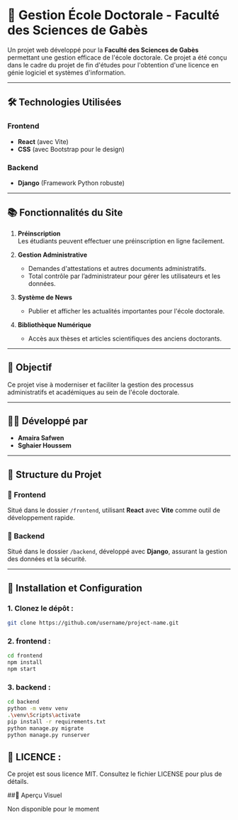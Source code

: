 # 🌟 Gestion École Doctorale - Faculté des Sciences de Gabès

Un projet web développé pour la **Faculté des Sciences de Gabès** permettant une gestion efficace de l'école doctorale. Ce projet a été conçu dans le cadre du projet de fin d'études pour l'obtention d'une licence en génie logiciel et systèmes d'information. 

---

## 🛠️ Technologies Utilisées

### Frontend
- **React** (avec Vite)
- **CSS** (avec Bootstrap pour le design)

### Backend
- **Django** (Framework Python robuste)

---

## 📚 Fonctionnalités du Site

1. **Préinscription**  
   Les étudiants peuvent effectuer une préinscription en ligne facilement.

2. **Gestion Administrative**  
   - Demandes d'attestations et autres documents administratifs.
   - Total contrôle par l’administrateur pour gérer les utilisateurs et les données.

3. **Système de News**  
   - Publier et afficher les actualités importantes pour l'école doctorale.

4. **Bibliothèque Numérique**  
   - Accès aux thèses et articles scientifiques des anciens doctorants.

---

## 🚀 Objectif

Ce projet vise à moderniser et faciliter la gestion des processus administratifs et académiques au sein de l'école doctorale.

---

## 👩‍💻 Développé par
- **Amaira Safwen**  
- **Sghaier Houssem**

---

## 📂 Structure du Projet

### 📂 Frontend
Situé dans le dossier `/frontend`, utilisant **React** avec **Vite** comme outil de développement rapide.

### 📂 Backend
Situé dans le dossier `/backend`, développé avec **Django**, assurant la gestion des données et la sécurité.

---

## 📜 Installation et Configuration

### 1. Clonez le dépôt :
```bash
git clone https://github.com/username/project-name.git
```
### 2. frontend : 

```bash
cd frontend
npm install
npm start
```
### 3. backend : 

```bash
cd backend
python -m venv venv
.\venv\Scripts\activate
pip install -r requirements.txt
python manage.py migrate
python manage.py runserver
```

## 📜 LICENCE : 
Ce projet est sous licence MIT. Consultez le fichier LICENSE pour plus de détails.

##📸 Aperçu Visuel


Non disponible pour le moment 

